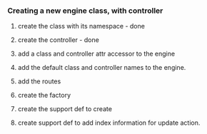 ### Creating a new engine class, with controller

1. create the class with its namespace - done
2. create the controller  - done
3. add a class and controller attr accessor to the engine
4. add the default class and controller names to the engine.
4. add the routes

1. create the factory
2. create the support def to create
3. create support def to add index information for update action.
